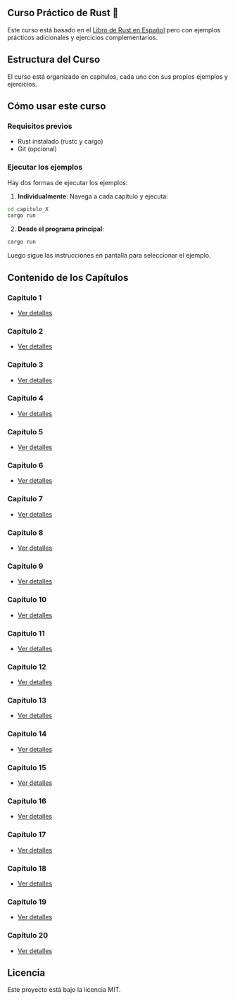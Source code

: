 ## Curso Práctico de Rust 🦀

Este curso está basado en el [Libro de Rust en Español](https://book.rustlang-es.org/) pero con ejemplos prácticos adicionales y ejercicios complementarios.

## Estructura del Curso

El curso está organizado en capítulos, cada uno con sus propios ejemplos y ejercicios.

## Cómo usar este curso

### Requisitos previos
- Rust instalado (rustc y cargo)
- Git (opcional)

### Ejecutar los ejemplos

Hay dos formas de ejecutar los ejemplos:

1. **Individualmente**: Navega a cada capítulo y ejecuta:
```bash
cd capitulo_X
cargo run
```

2. **Desde el programa principal**:
```bash
cargo run
```
Luego sigue las instrucciones en pantalla para seleccionar el ejemplo.

## Contenido de los Capítulos

### Capítulo 1
- [Ver detalles](/curso_rust/capitulo_1/README.md)

### Capítulo 2
- [Ver detalles](capitulo_2/README.md)

### Capítulo 3
- [Ver detalles](capitulo_3/README.md)

### Capítulo 4
- [Ver detalles](capitulo_4/README.md)

### Capítulo 5
- [Ver detalles](capitulo_5/README.md)

### Capítulo 6
- [Ver detalles](capitulo_6/README.md)

### Capítulo 7
- [Ver detalles](capitulo_7/README.md)

### Capítulo 8
- [Ver detalles](capitulo_8/README.md)

### Capítulo 9
- [Ver detalles](capitulo_9/README.md)

### Capítulo 10
- [Ver detalles](capitulo_10/README.md)

### Capítulo 11
- [Ver detalles](capitulo_11/README.md)

### Capítulo 12
- [Ver detalles](capitulo_12/README.md)

### Capítulo 13
- [Ver detalles](capitulo_13/README.md)

### Capítulo 14
- [Ver detalles](capitulo_14/README.md)

### Capítulo 15
- [Ver detalles](capitulo_15/README.md)

### Capítulo 16
- [Ver detalles](capitulo_16/README.md)

### Capítulo 17
- [Ver detalles](capitulo_17/README.md)

### Capítulo 18
- [Ver detalles](capitulo_18/README.md)

### Capítulo 19
- [Ver detalles](capitulo_19/README.md)

### Capítulo 20
- [Ver detalles](capitulo_20/README.md)

## Licencia

Este proyecto está bajo la licencia MIT.

